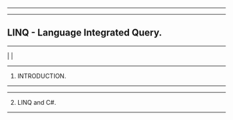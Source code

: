 
---------------------------------------------------------------------------
---------------------------------------------------------------------------
LINQ - Language Integrated Query.
---------------------------------------------------------------------------
---------------------------------------------------------------------------
|
|
*****************************
1. INTRODUCTION.
*****************************



*****************************
2. LINQ and C#.
*****************************
